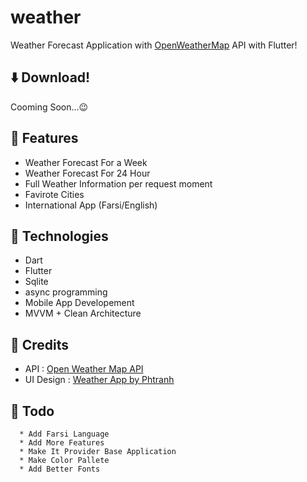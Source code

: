 # weather

Weather Forecast Application with [OpenWeatherMap](https://openweathermap.org/api) API with Flutter!

## ⬇️ Download!
Cooming Soon...😉

## 🚀 Features

* Weather Forecast For a Week
* Weather Forecast For 24 Hour
* Full Weather Information per request moment
* Favirote Cities
* International App (Farsi/English) 

## 🦍 Technologies
* Dart
* Flutter
* Sqlite
* async programming
* Mobile App Developement
* MVVM + Clean Architecture

## 🔧 Credits

* API : [Open Weather Map API](https://openweathermap.org/api)
* UI Design : [Weather App by Phtranh](https://www.behance.net/gallery/90366995/Weather-App?tracking_source=search_projects_recommended%7Cweather%20forecast%20app)

## 📝 Todo
```
  * Add Farsi Language
  * Add More Features
  * Make It Provider Base Application
  * Make Color Pallete
  * Add Better Fonts
```
